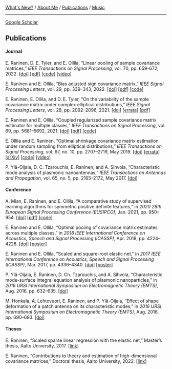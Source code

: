[What's New?](./index.md) / [About Me](./about.md) / [Publications](./publications.md) / [Music](./music.md)

---
[Google Scholar](https://scholar.google.com/citations?user=rk-iFWoAAAAJ&hl=fi&oi=ao)


## Publications

#### Journal
E. Raninen, D. E. Tyler, and E. Ollila, “Linear pooling of sample covariance matrices,” *IEEE Transactions on Signal Processing*, vol. 70, pp. 659-672, 2022.
[[doi]](https://doi.org/10.1109/TSP.2021.3139207)
[[pdf]](https://ieeexplore.ieee.org/stamp/stamp.jsp?tp=&arnumber=9665347)
[[code]](https://github.com/EliasRaninen/LinearPoolingOfSampleCovarianceMatrices)
[[video]](https://youtu.be/LLBx1YcIOOI)

E. Raninen and E. Ollila, “Bias adjusted sign covariance matrix,” *IEEE Signal Processing Letters*, vol. 29, pp. 339–343, 2022.
[[doi]](https://doi.org/10.1109/LSP.2021.3134940)
[[pdf]](https://ieeexplore.ieee.org/stamp/stamp.jsp?tp=&arnumber=9648030)
[[code]](https://github.com/EliasRaninen/BASIC)

E. Raninen, E. Ollila, and D. E. Tyler, “On the variability of the sample covariance matrix under complex elliptical distributions,” *IEEE Signal Processing Letters*, vol. 28, pp. 2092–2096, 2021.
[[doi]](https://doi.org/10.1109/LSP.2021.3117443)
[[errata]](https://aaltodoc.aalto.fi/bitstream/handle/123456789/114219/isbn9789526408019_errata.pdf?sequence=2&isAllowed=y)
[[pdf]](https://ieeexplore.ieee.org/stamp/stamp.jsp?tp=&arnumber=9557837)

E. Raninen and E. Ollila, “Coupled regularized sample covariance matrix estimator for multiple classes,” *IEEE Transactions on Signal Processing*, vol. 69, pp. 5681–5692, 2021.
[[doi]](https://doi.org/10.1109/TSP.2021.3118546)
[[pdf]](https://ieeexplore.ieee.org/stamp/stamp.jsp?tp=&arnumber=9563198)
[[code]](https://github.com/EliasRaninen/CoupledRSCM)

E. Ollila and E. Raninen, “Optimal shrinkage covariance matrix estimation under random sampling from elliptical distributions,” *IEEE Transactions on Signal Processing*, vol. 67, no. 10, pp. 2707–2719, May 2019.
[[doi]](https://doi.org/10.1109/TSP.2019.2908144)
[[errata]](https://aaltodoc.aalto.fi/bitstream/handle/123456789/114219/isbn9789526408019_errata.pdf?sequence=2&isAllowed=y)
[[arXiv]](https://arxiv.org/abs/1808.10188)
[[code]](http://users.spa.aalto.fi/esollila/regscm/)
[[video]](https://youtu.be/SLZxnHRoGLc)

P. Ylä-Oijala, D. C. Tzarouchis, E. Raninen, and A. Sihvola, “Characteristic mode analysis of plasmonic nanoantennas,” *IEEE Transactions on Antennas and Propagation*, vol. 65, no. 5, pp. 2165–2172, May 2017.
[[doi]](https://doi.org/10.1109/TAP.2017.2677921)

#### Conference

A. Mian, E. Raninen, and E. Ollila, “A comparative study of supervised learning algorithms for symmetric positive definite features,” in *2020 28th European Signal Processing Conference (EUSIPCO)*, Jan. 2021, pp. 950–954.
[[doi]](https://doi.org/10.23919/Eusipco47968.2020.9287531)
[[pdf]](https://ammarmian.github.io/pdf/eusipco_paper_2020.pdf)
[[code]](https://github.com/AmmarMian/Comparative_study_pedestrian_Eusipco)

E. Raninen and E. Ollila, “Optimal pooling of covariance matrix estimates across multiple classes,” in *2018 IEEE International Conference on Acoustics, Speech and Signal Processing (ICASSP)*, Apr. 2018, pp. 4224–4228.
[[doi]](https://doi.org/10.1109/ICASSP.2018.8461327)
[[poster]](https://sigport.org/sites/default/files/docs/ICASSP2018_raninen_poster_0.pdf)

E. Raninen and E. Ollila, “Scaled and square-root elastic net,” in *2017 IEEE International Conference on Acoustics, Speech and Signal Processing (ICASSP)*, Mar. 2017, pp. 4336–4340.
[[doi]](https://doi.org/10.1109/ICASSP.2017.7952975)
[[poster]](./pdf/ICASSP2017posterA0.pdf)

P. Ylä-Oijala, E. Raninen, D. Ch. Tzarouchis, and A. Sihvola, “Characteristic mode-surface integral equation analysis of plasmonic nanoparticles,” in *2016 URSI International Symposium on Electromagnetic Theory (EMTS)*, Aug. 2016, pp. 632–635.
[[doi]](https://doi.org/10.1109/URSI-EMTS.2016.7571476)

M. Honkala, A. Lehtovuori, E. Raninen, and P. Ylä-Oijala, “Effect of shape deformation of a patch antenna on its characteristic modes,” in *2016 URSI International Symposium on Electromagnetic Theory (EMTS)*, Aug. 2016, pp. 690–693.
[[doi]](https://doi.org/10.1109/URSI-EMTS.2016.7571492)

#### Theses

E. Raninen, “Scaled sparse linear regression with the elastic net,” Master’s
thesis, Aalto University, 2017.
[[link]](http://urn.fi/URN:NBN:fi:aalto-201705114623)

E. Raninen, “Contributions to theory and estimation of high-dimensional covariance matrices,” Doctoral
thesis, Aalto University, 2022.
[[link]](http://urn.fi/URN:ISBN:978-952-64-0801-9)

